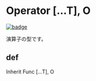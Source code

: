 # Operator [...T], O

[![badge](https://img.shields.io/endpoint.svg?url=https%3A%2F%2Fgezf7g7pd5.execute-api.ap-northeast-1.amazonaws.com%2Fdefault%2Fsource_up_to_date%3Fowner%3Derg-lang%26repos%3Derg%26ref%3Dmain%26path%3Ddoc/EN/API/types/classes/Operator.md%26commit_hash%3Db07c17708b9141bbce788d2e5b3ad4f365d342fa)](https://gezf7g7pd5.execute-api.ap-northeast-1.amazonaws.com/default/source_up_to_date?owner=erg-lang&repos=erg&ref=main&path=doc/EN/API/types/classes/Operator.md&commit_hash=b07c17708b9141bbce788d2e5b3ad4f365d342fa)

演算子の型です。

## def

Inherit Func [...T], O
